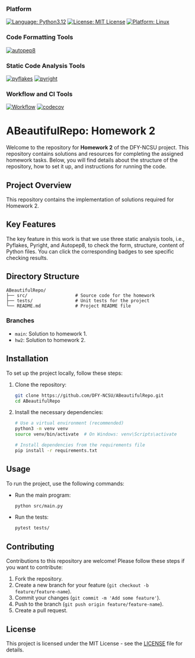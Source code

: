 ### Platform
[![Language: Python3.12](https://img.shields.io/badge/python-3.12-blue.svg)](https://www.python.org/downloads/release/python-3121/)
[![License: MIT License](https://img.shields.io/badge/license-MIT-green.svg)](https://opensource.org/license/mit)
[![Platform: Linux](https://img.shields.io/badge/platform-linux-blue.svg)](https://www.linux.org/)

### Code Formatting Tools
[![autopep8](https://img.shields.io/badge/code%20style-autopep8-yellowgreen)](https://github.com/DFY-NCSU/ABeautifulRepo/actions/runs/11086109619)

### Static Code Analysis Tools
[![pyflakes](https://img.shields.io/badge/lint-pyflakes-failing-red)](https://github.com/DFY-NCSU/ABeautifulRepo/actions/runs/11086109619)
[![pyright](https://img.shields.io/badge/pyright-failing-red)](https://github.com/DFY-NCSU/ABeautifulRepo/actions/runs/11086109619)

### Workflow and CI Tools
[![Workflow](https://github.com/DFY-NCSU/ABeautifulRepo/actions/workflows/python-app-hw2.yml/badge.svg)](https://github.com/DFY-NCSU/ABeautifulRepo/actions/runs/11086109619)
[![codecov](https://codecov.io/gh/DFY-NCSU/ABeautifulRepo/branch/hw2/graph/badge.svg?token=R5ERFINN0D)](https://codecov.io/gh/DFY-NCSU/ABeautifulRepo/tree/hw2)


# ABeautifulRepo: Homework 2

Welcome to the repository for **Homework 2** of the DFY-NCSU project. This repository contains solutions and resources for completing the assigned homework tasks. Below, you will find details about the structure of the repository, how to set it up, and instructions for running the code.


## Project Overview

This repository contains the implementation of solutions required for Homework 2.

## Key Features

The key feature in this work is that we use three static analysis tools, i.e., Pyflakes, Pyright, and Autopep8, to check the form, structure, content of Python files. You can click the corresponding badges to see specific checking results.

## Directory Structure

```
ABeautifulRepo/
├── src/                  # Source code for the homework
├── tests/                # Unit tests for the project
└── README.md             # Project README file
```

### Branches

- `main`: Solution to homework 1.
- `hw2`: Solution to homework 2.
  
## Installation

To set up the project locally, follow these steps:

1. Clone the repository:
   ```bash
   git clone https://github.com/DFY-NCSU/ABeautifulRepo.git
   cd ABeautifulRepo
   ```

2. Install the necessary dependencies:
   ```bash
   # Use a virtual environment (recommended)
   python3 -m venv venv
   source venv/bin/activate  # On Windows: venv\Scripts\activate

   # Install dependencies from the requirements file
   pip install -r requirements.txt
   ```

## Usage

To run the project, use the following commands:

- Run the main program:
   ```bash
   python src/main.py
   ```

- Run the tests:
   ```bash
   pytest tests/
   ```
   
## Contributing

Contributions to this repository are welcome! Please follow these steps if you want to contribute:

1. Fork the repository.
2. Create a new branch for your feature (`git checkout -b feature/feature-name`).
3. Commit your changes (`git commit -m 'Add some feature'`).
4. Push to the branch (`git push origin feature/feature-name`).
5. Create a pull request.

## License

This project is licensed under the MIT License - see the [LICENSE](LICENSE) file for details.
